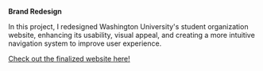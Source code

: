 
<b> Brand Redesign </b>

In this project, I redesigned Washington University's student organization website, enhancing its usability, visual appeal, and creating a more intuitive navigation system to improve user experience.


<a href="https://awiekerson.github.io/BrandRedesign/">Check out the finalized website here!</a>
